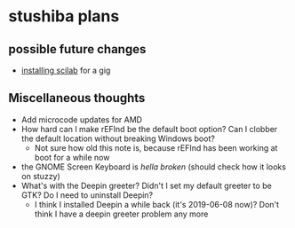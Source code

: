 # stushiba plans

## possible future changes

- [installing scilab](e735aceb-e2f5-4e00-91bc-4024c17d3365.md) for a gig

## Miscellaneous thoughts

- Add microcode updates for AMD
- How hard can I make rEFInd be the default boot option? Can I clobber the default location without breaking Windows boot?
  - Not sure how old this note is, because rEFInd has been working at boot for a while now
- the GNOME Screen Keyboard is *hella broken* (should check how it looks on stuzzy)
- What's with the Deepin greeter? Didn't I set my default greeter to be GTK? Do I need to uninstall Deepin?
  - I think I installed Deepin a while back (it's 2019-06-08 now)? Don't think I have a deepin greeter problem any more
